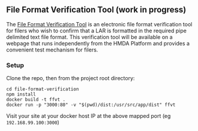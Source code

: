 ## File Format Verification Tool (work in progress)

The [File Format Verification Tool](https://cfpb.github.io/hmda-platform-tools/file-format-verification/) is an electronic file format verification tool for filers who wish to confirm that a LAR is formatted in the required pipe delimited text file format. This verification tool will be available on a webpage that runs independently from the HMDA Platform and provides a convenient test mechanism for filers.

### Setup

Clone the repo, then from the project root directory:

```
cd file-format-verification
npm install
docker build -t ffvt .
docker run -p "3000:80" -v "$(pwd)/dist:/usr/src/app/dist" ffvt
```

Visit your site at your docker host IP at the above mapped port (eg `192.168.99.100:3000`)